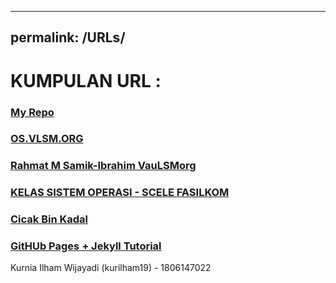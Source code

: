 ----
permalink: /URLs/
----

# KUMPULAN URL :

### [My Repo](https://github.com/kurilham19/os201)
### [OS.VLSM.ORG](https://os.vlsm.org)
### [Rahmat M Samik-Ibrahim VauLSMorg](https://rahmatm.samik-ibrahim.vlsm.org)
### [KELAS SISTEM OPERASI - SCELE FASILKOM](https://scele.cs.ui.ac.id/course/view.php?id=822)
### [Cicak Bin Kadal](https://rms46.github.io)
### [GitHUb Pages + Jekyll Tutorial](https://extra182.vlsm.org/)



Kurnia Ilham Wijayadi (kurilham19) - 1806147022
